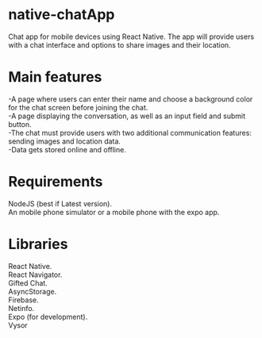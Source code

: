 # native-chatApp
Chat app for mobile devices using React Native. The app will
provide users with a chat interface and options to share images and their
location.

# Main features

-A page where users can enter their name and choose a background color for the chat screen before joining the chat.  
-A page displaying the conversation, as well as an input field and submit button.  
-The chat must provide users with two additional communication features: sending images and location data.  
-Data gets stored online and offline.  

# Requirements  
NodeJS (best if Latest version).      
An mobile phone simulator or a mobile phone with the expo app.    

# Libraries   
React Native.     
React Navigator.    
Gifted Chat.    
AsyncStorage.     
Firebase.     
Netinfo.     
Expo (for development).     
Vysor        

